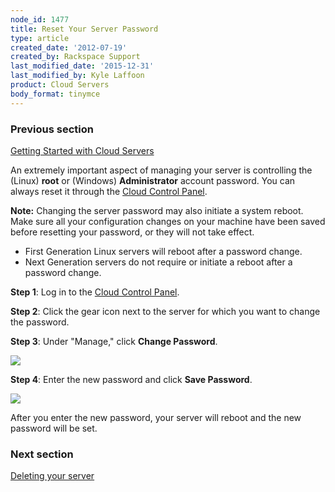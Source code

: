 ```yaml
---
node_id: 1477
title: Reset Your Server Password
type: article
created_date: '2012-07-19'
created_by: Rackspace Support
last_modified_date: '2015-12-31'
last_modified_by: Kyle Laffoon
product: Cloud Servers
body_format: tinymce
---
```


### Previous section

[Getting Started with Cloud
Servers](/howto/getting-started-with-cloud-servers-0)



An extremely important aspect of managing your server is controlling the
(Linux) **root** or (Windows) **Administrator** account password.  You
can always reset it through the [Cloud Control
Panel](http://mycloud.rackspace.com).

**Note:**  Changing the server password may also initiate a system
reboot.  Make sure all your configuration changes on your machine have
been saved before resetting your password, or they will not take effect.

-   First Generation Linux servers will reboot after a password change.
-   Next Generation servers do not require or initiate a reboot after a
    password change.

**Step 1**<span>: Log in to the [Cloud Control
Panel](https://mycloud.rackspace.com/).</span>

**Step 2**: Click the gear icon next to the server for which you want to
change the password.

**Step 3**: Under "Manage," click **Change Password**.

![](https://8026b2e3760e2433679c-fffceaebb8c6ee053c935e8915a3fbe7.ssl.cf2.rackcdn.com/field/image/CCP-change-password.png)

**Step 4**: Enter the new password and click **Save Password**.

![](https://8026b2e3760e2433679c-fffceaebb8c6ee053c935e8915a3fbe7.ssl.cf2.rackcdn.com/field/image/CCP-input-new-password.png)

After you enter the new password, your server will reboot and the new
password will be set.



### Next section

[Deleting your
server](/howto/deleting-your-server)

